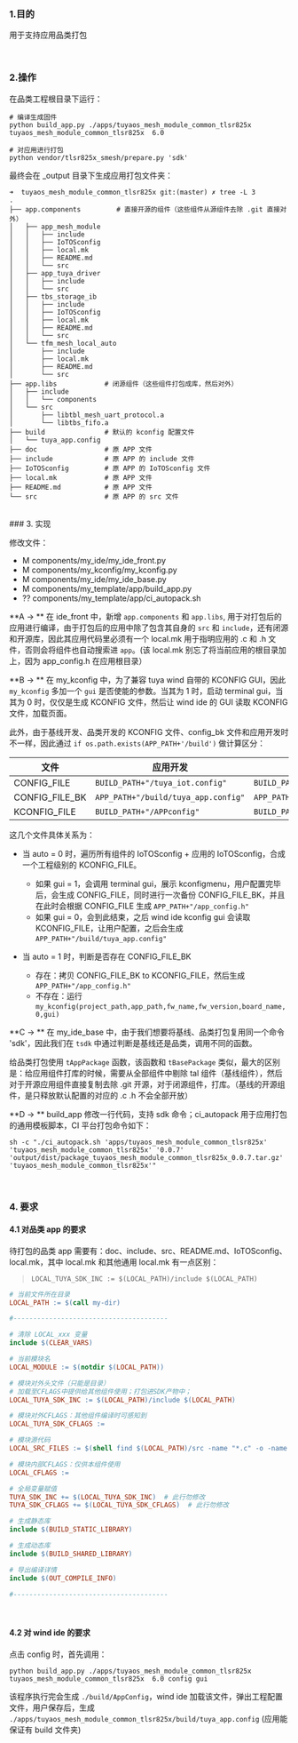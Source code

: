 
### 1.目的

用于支持应用品类打包

</br>

### 2.操作

在品类工程根目录下运行：

```shell
# 编译生成固件
python build_app.py ./apps/tuyaos_mesh_module_common_tlsr825x tuyaos_mesh_module_common_tlsr825x  6.0     

# 对应用进行打包
python vendor/tlsr825x_smesh/prepare.py 'sdk' 
```

最终会在 _output 目录下生成应用打包文件夹：

```
➜  tuyaos_mesh_module_common_tlsr825x git:(master) ✗ tree -L 3
.
├── app.components         # 直接开源的组件（这些组件从源组件去除 .git 直接对外）
│   ├── app_mesh_module
│   │   ├── include
│   │   ├── IoTOSconfig
│   │   ├── local.mk
│   │   ├── README.md
│   │   └── src
│   ├── app_tuya_driver
│   │   ├── include
│   │   └── src
│   ├── tbs_storage_ib
│   │   ├── include
│   │   ├── IoTOSconfig
│   │   ├── local.mk
│   │   ├── README.md
│   │   └── src
│   └── tfm_mesh_local_auto
│       ├── include
│       ├── local.mk
│       ├── README.md
│       └── src
├── app.libs            # 闭源组件（这些组件打包成库，然后对外）
│   ├── include
│   │   └── components
│   └── src
│       ├── libtbl_mesh_uart_protocol.a
│       └── libtbs_fifo.a
├── build               # 默认的 kconfig 配置文件
│   └── tuya_app.config
├── doc                 # 原 APP 文件
├── include             # 原 APP 的 include 文件
├── IoTOSconfig         # 原 APP 的 IoTOSconfig 文件
├── local.mk            # 原 APP 文件
├── README.md           # 原 APP 文件
└── src                 # 原 APP 的 src 文件
```

</br>
### 3. 实现

修改文件：

-  M components/my_ide/my_ide_front.py
-  M components/my_kconfig/my_kconfig.py
-  M components/my_ide/my_ide_base.py
-  M components/my_template/app/build_app.py
- ?? components/my_template/app/ci_autopack.sh

**A -> ** 在 ide_front 中，新增 `app.components` 和 `app.libs`, 用于对打包后的应用进行编译，由于打包后的应用中除了包含其自身的 `src` 和 `include`，还有闭源和开源库，因此其应用代码里必须有一个 local.mk 用于指明应用的 .c 和 .h 文件，否则会将组件也自动搜索进 `app`。(该 local.mk 别忘了将当前应用的根目录加上，因为 app_config.h 在应用根目录）

**B -> ** 在 my_kconfig 中，为了兼容 tuya wind 自带的 KCONFIG GUI，因此 `my_kconfig` 多加一个 `gui` 是否使能的参数。当其为 1 时，启动 terminal gui，当其为 0 时，仅仅是生成 KCONFIG 文件，然后让 wind ide 的 GUI 读取 KCONFIG 文件，加载页面。

此外，由于基线开发、品类开发的 KCONFIG 文件、config_bk 文件和应用开发时不一样，因此通过 `if os.path.exists(APP_PATH+'/build')` 做计算区分：

文件 | 应用开发 | 基线、品类开发
---|---|---
CONFIG_FILE | `BUILD_PATH+"/tuya_iot.config"` | `BUILD_PATH+"/tuya_iot.config"`
CONFIG_FILE_BK | `APP_PATH+"/build/tuya_app.config"` | `APP_PATH+"/tuya_iot.config"`
KCONFIG_FILE | `BUILD_PATH+"/APPconfig"` | `BUILD_PATH+"/IoTOSconfig"`

这几个文件具体关系为：

- 当 auto = 0 时，遍历所有组件的 IoTOSconfig + 应用的 IoTOSconfig，合成一个工程级别的 KCONFIG_FILE。
	- 如果 gui = 1，会调用 terminal gui，展示 kconfigmenu，用户配置完毕后，会生成 CONFIG_FILE，同时进行一次备份 CONFIG_FILE_BK，并且在此时会根据 CONFIG_FILE 生成 `APP_PATH+"/app_config.h"`
	- 如果 gui = 0，会到此结束，之后 wind ide kconfig gui 会读取 KCONFIG_FILE，让用户配置，之后会生成 `APP_PATH+"/build/tuya_app.config"` 

- 当 auto = 1 时，判断是否存在 CONFIG_FILE_BK
	- 存在：拷贝 CONFIG_FILE_BK to KCONFIG_FILE，然后生成 `APP_PATH+"/app_config.h"`
	- 不存在：运行 `my_kconfig(project_path,app_path,fw_name,fw_version,board_name,0,gui)`

**C -> ** 在 my_ide_base 中，由于我们想要将基线、品类打包复用同一个命令 'sdk'，因此我们在 `tsdk` 中通过判断是基线还是品类，调用不同的函数。

给品类打包使用 `tAppPackage` 函数，该函数和 `tBasePackage` 类似，最大的区别是：给应用组件打库的时候，需要从全部组件中剔除 tal 组件（基线组件），然后对于开源应用组件直接复制去除 .git 开源，对于闭源组件，打库。（基线的开源组件，是只释放默认配置的对应的 .c .h 不会全部开放）

**D -> ** build_app 修改一行代码，支持 sdk 命令；ci_autopack 用于应用打包的通用模板脚本，CI 平台打包命令如下：

```shell
sh -c "./ci_autopack.sh 'apps/tuyaos_mesh_module_common_tlsr825x' 'tuyaos_mesh_module_common_tlsr825x' '0.0.7' 'output/dist/package_tuyaos_mesh_module_common_tlsr825x_0.0.7.tar.gz' 'tuyaos_mesh_module_common_tlsr825x'"
```

</br>

### 4. 要求
#### 4.1 对品类 app 的要求

待打包的品类 app 需要有：doc、include、src、README.md、IoTOSconfig、local.mk，其中 local.mk 和其他通用 local.mk 有一点区别：

> `LOCAL_TUYA_SDK_INC := $(LOCAL_PATH)/include $(LOCAL_PATH)`

```makefile
# 当前文件所在目录
LOCAL_PATH := $(call my-dir)

#---------------------------------------

# 清除 LOCAL_xxx 变量
include $(CLEAR_VARS)

# 当前模块名
LOCAL_MODULE := $(notdir $(LOCAL_PATH))

# 模块对外头文件（只能是目录）
# 加载至CFLAGS中提供给其他组件使用；打包进SDK产物中；
LOCAL_TUYA_SDK_INC := $(LOCAL_PATH)/include $(LOCAL_PATH)

# 模块对外CFLAGS：其他组件编译时可感知到
LOCAL_TUYA_SDK_CFLAGS :=

# 模块源代码
LOCAL_SRC_FILES := $(shell find $(LOCAL_PATH)/src -name "*.c" -o -name "*.cpp" -o -name "*.cc")

# 模块内部CFLAGS：仅供本组件使用
LOCAL_CFLAGS :=

# 全局变量赋值
TUYA_SDK_INC += $(LOCAL_TUYA_SDK_INC)  # 此行勿修改
TUYA_SDK_CFLAGS += $(LOCAL_TUYA_SDK_CFLAGS)  # 此行勿修改

# 生成静态库
include $(BUILD_STATIC_LIBRARY)

# 生成动态库
include $(BUILD_SHARED_LIBRARY)

# 导出编译详情
include $(OUT_COMPILE_INFO)

#---------------------------------------

```

</br>

#### 4.2 对 wind ide 的要求

点击 config 时，首先调用：

```shell
python build_app.py ./apps/tuyaos_mesh_module_common_tlsr825x tuyaos_mesh_module_common_tlsr825x  6.0 config gui
```

该程序执行完会生成 `./build/AppConfig`，wind ide 加载该文件，弹出工程配置文件，用户保存后，生成 `./apps/tuyaos_mesh_module_common_tlsr825x/build/tuya_app.config` (应用能保证有 build 文件夹)





